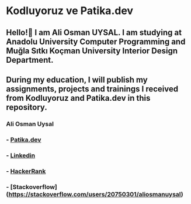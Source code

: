 # Kodluyoruz ve Patika.dev

## Hello!👋 I am Ali Osman UYSAL. I am studying at Anadolu University Computer Programming and Muğla Sıtkı Koçman University Interior Design Department. 
## During my education, I will publish my assignments, projects and trainings I received from Kodluyoruz and Patika.dev in this repository.

### Ali Osman Uysal
### - [Patika.dev](https://academy.patika.dev/tr/profile)
### - [Linkedin](https://www.linkedin.com/in/aliosmanuysal/)
### - [HackerRank](https://www.hackerrank.com/aliosmanuysal)
### - [Stackoverflow] (https://stackoverflow.com/users/20750301/aliosmanuysal)